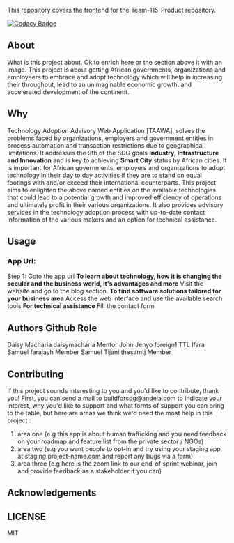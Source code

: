 This repository covers the frontend for the Team-115-Product repository. 

[![Codacy Badge](https://api.codacy.com/project/badge/Grade/ac7bec0e403a46c38a347f0d0a47632a)](https://app.codacy.com/gh/BuildForSDG/Team-115-Frontend?utm_source=github.com&utm_medium=referral&utm_content=BuildForSDG/Team-115-Frontend&utm_campaign=Badge_Grade_Settings)


## About

What is this project about. Ok to enrich here or the section above it with an image. 
This project is about getting African governments, organizations and employeers to embrace and adopt technology which will help in increasing their throughput, lead to an unimaginable economic growth, and accelerated development of the continent. 

## Why
Technology Adoption Advisory Web Application [TAAWA], solves the problems faced by organizations, employers and government entities in process automation and transaction restrictions due to geographical limitations. 
It addresses the 9th of the SDG goals **Industry, Infrastructure and Innovation** and is key to achieving **Smart City** status by African cities.
It is important for African governments, employers and organizations to adopt technology in their day to day activities if they are to stand on equal footings with and/or exceed their international counterparts. 
This project aims to enlighten the above named entities on the available technologies that could lead to a potential growth and improved efficiency of operations and ultimately profit in their various organizations. It also provides advisory services in the technology adoption process with up-to-date contact information of the various makers and an option for technical assistance.

## Usage
### App Url:
Step 1: Goto the app url
**To learn about technology, how it is changing the secular and the business world, it's advantages and more** 
Visit the website and go to the blog section.
**To find software solutions tailored for your business area**
Access the web interface and use the available search tools
**For technical assistance**
Fill the contact form 

## Authors             Github                Role
Daisy Macharia         daisymacharia         Mentor
John Jenyo             foreign1              TTL
Ifara Samuel           farajayh              Member
Samuel Tijani          thesamtj              Member

## Contributing
If this project sounds interesting to you and you'd like to contribute, thank you!
First, you can send a mail to buildforsdg@andela.com to indicate your interest, why you'd like to support and what forms of support you can bring to the table, but here are areas we think we'd need the most help in this project :
1.  area one (e.g this app is about human trafficking and you need feedback on your roadmap and feature list from the private sector / NGOs)
2.  area two (e.g you want people to opt-in and try using your staging app at staging.project-name.com and report any bugs via a form)
3.  area three (e.g here is the zoom link to our end-of sprint webinar, join and provide feedback as a stakeholder if you can)

## Acknowledgements


## LICENSE
MIT

